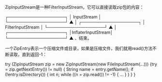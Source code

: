ZipInputStream是一种FilterInputStream，它可以直接读取zip包的内容：

┌───────────────────┐
│    InputStream    │
└───────────────────┘
          ▲
          │
┌───────────────────┐
│ FilterInputStream │
└───────────────────┘
          ▲
          │
┌───────────────────┐
│InflaterInputStream│
└───────────────────┘
          ▲
       、结束。

一个ZipEntry表示一个压缩文件或目录，如果是压缩文件，我们就用read()方法不断读取，直到返回-1：

try (ZipInputStream zip = new ZipInputStream(new FileInputStream(...))) {try = zip.getNextEntry()) != null) {
        String name = entry.getName();
        if (!entry.isDirectory()) {
            int n;
            while ((n = zip.read()) != -1) {
                ...
            }
        }
    }
}













































































































